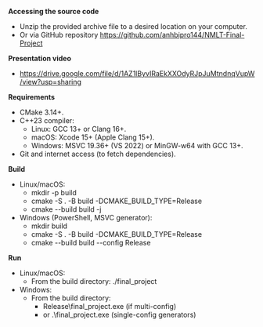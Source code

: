 **Accessing the source code**
- Unzip the provided archive file to a desired location on your computer.
- Or via GitHub repository https://github.com/anhbipro144/NMLT-Final-Project

**Presentation video**
- https://drive.google.com/file/d/1AZ1lByvIRaEkXXOdyRJpJuMtndnqVupW/view?usp=sharing

**Requirements**
- CMake 3.14+.
- C++23 compiler:
  - Linux: GCC 13+ or Clang 16+.
  - macOS: Xcode 15+ (Apple Clang 15+).
  - Windows: MSVC 19.36+ (VS 2022) or MinGW-w64 with GCC 13+.
- Git and internet access (to fetch dependencies).

**Build**
- Linux/macOS:
  - mkdir -p build
  - cmake -S . -B build -DCMAKE_BUILD_TYPE=Release
  - cmake --build build -j
- Windows (PowerShell, MSVC generator):
  - mkdir build
  - cmake -S . -B build -DCMAKE_BUILD_TYPE=Release
  - cmake --build build --config Release

**Run**
- Linux/macOS:
  - From the build directory: ./final_project
- Windows:
  - From the build directory:
    - Release\final_project.exe (if multi-config)
    - or .\final_project.exe (single-config generators)

